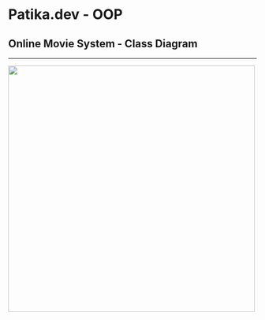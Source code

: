 # Patika.dev - OOP 
## Online Movie System - Class Diagram 

------

<image src="https://github.com/Furkanber/patika-oop/blob/main/online-movie/Online%20Movie%20Diagram.png" width="500">

